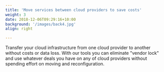 ```yaml
---
title: 'Move services between cloud providers to save costs'
weight: 3
date: 2018-12-06T09:29:16+10:00
background: '/images/back4.jpg'
align: right

---
```


Transfer your cloud infrastructure from one cloud provider to another without
costs or data loss. With our tools you can eliminate "vendor lock" and use whatever
deals you have on any of cloud providers without spending effort on moving and reconfiguration.
